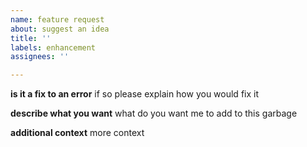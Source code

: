 ```yaml
---
name: feature request
about: suggest an idea
title: ''
labels: enhancement
assignees: ''

---
```


**is it a fix to an error**
if so please explain how you would fix it

**describe what you want**
what do you want me to add to this garbage

**additional context**
more context
